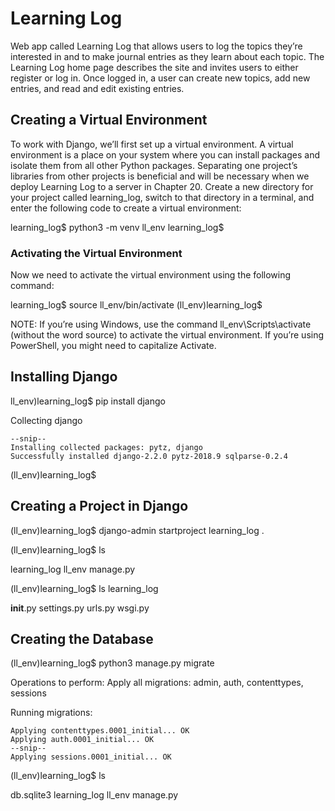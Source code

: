 # Learning Log

Web app called Learning Log that allows users to log the topics they’re interested in and to make journal entries as 
they learn about each topic. The Learning Log home page describes the site and invites users to either register or log in. 
Once logged in, a user can create new topics, add new entries, and read and edit existing entries.

## Creating a Virtual Environment
To work with Django, we’ll first set up a virtual environment. A virtual environment is a place on your system where 
you can install packages and isolate them from all other Python packages. Separating one project’s libraries from other 
projects is beneficial and will be necessary when we deploy Learning Log to a server in Chapter 20.
Create a new directory for your project called learning_log, switch to that directory in a terminal, and enter the 
following code to create a virtual environment:

learning_log$ python3 -m venv ll_env 
learning_log$


### Activating the Virtual Environment
Now we need to activate the virtual environment using the following command:

learning_log$ source ll_env/bin/activate
(ll_env)learning_log$

NOTE: If you’re using Windows, use the command ll_env\Scripts\activate (without the word source) to activate the virtual 
environment. If you’re using PowerShell, you might need to capitalize Activate.


## Installing Django

ll_env)learning_log$ pip install django

Collecting django

    --snip--
    Installing collected packages: pytz, django
    Successfully installed django-2.2.0 pytz-2018.9 sqlparse-0.2.4 

(ll_env)learning_log$


## Creating a Project in Django

(ll_env)learning_log$ django-admin startproject learning_log .

(ll_env)learning_log$ ls

learning_log ll_env manage.py

(ll_env)learning_log$ ls learning_log

__init__.py  settings.py  urls.py  wsgi.py


## Creating the Database

(ll_env)learning_log$ python3 manage.py migrate 

Operations to perform:
    Apply all migrations: admin, auth, contenttypes, sessions

Running migrations:

    Applying contenttypes.0001_initial... OK
    Applying auth.0001_initial... OK
    --snip--
    Applying sessions.0001_initial... OK

(ll_env)learning_log$ ls

db.sqlite3 learning_log ll_env manage.py
     